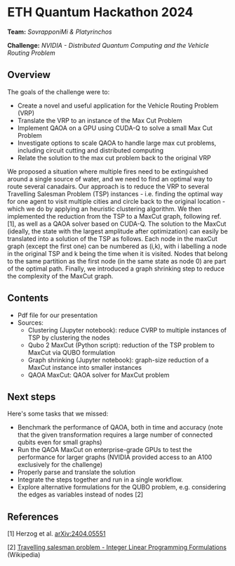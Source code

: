 ETH Quantum Hackathon 2024
==============

**Team:** *SovrapponiMi & Platyrinchos* 

**Challenge:** *NVIDIA - Distributed Quantum Computing and the Vehicle Routing Problem*

## Overview

The goals of the challenge were to:

- Create a novel and useful application for the Vehicle Routing Problem (VRP)
- Translate the VRP to an instance of the Max Cut Problem
- Implement QAOA on a GPU using CUDA-Q to solve a small Max Cut Problem
- Investigate options to scale QAOA to handle large max cut problems, including circuit cutting and distributed computing
- Relate the solution to the max cut problem back to the original VRP

We proposed a situation where multiple fires need to be extinguished around a single source of water, and we need to find an optimal way to route several canadairs. Our approach is to reduce the VRP to several Travelling Salesman Problem (TSP) instances - i.e. finding the optimal way for one agent to visit multiple cities and circle back to the original location - which we do by applying an heuristic clustering algorithm. We then implemented the reduction from the TSP to a MaxCut graph, following ref. [1], as well as a QAOA solver based on CUDA-Q. The solution to the MaxCut (ideally, the state with the largest amplitude after optimization) can easily be translated into a solution of the TSP as follows. Each node in the maxCut graph (except the first one) can be numbered as (i,k), with i labelling a node in the original TSP and k being the time when it is visited. Nodes that belong to the same partition as the first node (in the same state as node 0) are part of the optimal path. Finally, we introduced a graph shrinking step to reduce the complexity of the MaxCut graph.

## Contents

- Pdf file for our presentation
- Sources:
  - Clustering (Jupyter notebook): reduce CVRP to multiple instances of TSP by clustering the nodes
  - Qubo 2 MaxCut (Python script): reduction of the TSP problem to MaxCut via QUBO formulation
  - Graph shrinking (Jupyter notebook): graph-size reduction of a MaxCut instance into smaller instances
  - QAOA MaxCut: QAOA solver for MaxCut problem
 
## Next steps

Here's some tasks that we missed:

- Benchmark the performance of QAOA, both in time and accuracy (note that the given transformation requires a large number of connected qubits even for small graphs)
- Run the QAOA MaxCut on enterprise-grade GPUs to test the performance for larger graphs (NVIDIA provided access to an A100 exclusively for the challenge)
- Properly parse and translate the solution
- Integrate the steps together and run in a single workflow.
- Explore alternative formulations for the QUBO problem, e.g. considering the edges as variables instead of nodes [2]
 
## References

[1] Herzog et al. [arXiv:2404.05551](https://arxiv.org/abs/2404.05551)

[2] [Travelling salesman problem - Integer Linear Programming Formulations](https://en.wikipedia.org/wiki/Travelling_salesman_problem#Integer_linear_programming_formulations) (Wikipedia)

